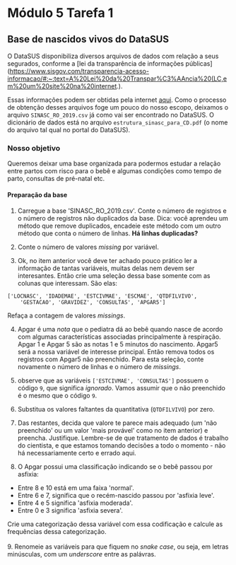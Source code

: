 # Módulo 5 Tarefa 1
## Base de nascidos vivos do DataSUS
O DataSUS disponibiliza diversos arquivos de dados com relação a seus segurados, conforme a [lei da transparência de informações públicas](https://www.sisgov.com/transparencia-acesso-informacao/#:~:text=A%20Lei%20da%20Transpar%C3%AAncia%20(LC,em%20um%20site%20na%20internet.). 

Essas informações podem ser obtidas pela internet [aqui](http://www2.datasus.gov.br/DATASUS/index.php?area=0901&item=1). Como o processo de obtenção desses arquivos foge um pouco do nosso escopo, deixamos o arquivo ```SINASC_RO_2019.csv``` já como vai ser encontrado no DataSUS. O dicionário de dados está no arquivo ```estrutura_sinasc_para_CD.pdf``` (o nome do arquivo tal qual no portal do DataSUS).

### Nosso objetivo
Queremos deixar uma base organizada para podermos estudar a relação entre partos com risco para o bebê e algumas condições como tempo de parto, consultas de pré-natal etc.

#### Preparação da base
1. Carregue a base 'SINASC_RO_2019.csv'. Conte o número de registros e o número de registros não duplicados da base. Dica: você aprendeu um método que remove duplicados, encadeie este método com um outro método que conta o número de linhas. **Há linhas duplicadas?**  

2. Conte o número de valores *missing* por variável.  

3. Ok, no item anterior você deve ter achado pouco prático ler a informação de tantas variáveis, muitas delas nem devem ser interesantes. Então crie uma seleção dessa base somente com as colunas que interessam. São elas:
``` 
['LOCNASC', 'IDADEMAE', 'ESTCIVMAE', 'ESCMAE', 'QTDFILVIVO', 
    'GESTACAO', 'GRAVIDEZ', 'CONSULTAS', 'APGAR5'] 
```
Refaça a contagem de valores *missings*.  

4. Apgar é uma *nota* que o pediatra dá ao bebê quando nasce de acordo com algumas características associadas principalmente à respiração. Apgar 1 e Apgar 5 são as notas 1 e 5 minutos do nascimento. Apgar5 será a nossa variável de interesse principal. Então remova todos os registros com Apgar5 não preenchido. Para esta seleção, conte novamente o número de linhas e o número de *missings*.  

5. observe que as variáveis ```['ESTCIVMAE', 'CONSULTAS']``` possuem o código ```9```, que significa *ignorado*. Vamos assumir que o não preenchido é o mesmo que o código ```9```.<br>
6. Substitua os valores faltantes da quantitativa (```QTDFILVIVO```) por zero.  
7. Das restantes, decida que valore te parece mais adequado (um 'não preenchido' ou um valor 'mais provável' como no item anterior) e preencha. Justifique. Lembre-se de que tratamento de dados é trabalho do cientista, e que estamos tomando decisões a todo o momento - não há necessariamente certo e errado aqui.  
8. O Apgar possui uma classificação indicando se o bebê passou por asfixia:
- Entre 8 e 10 está em uma faixa 'normal'. 
- Entre 6 e 7, significa que o recém-nascido passou por 'asfixia leve'. 
- Entre 4 e 5 significa 'asfixia moderada'.
- Entre 0 e 3 significa 'asfixia severa'.  

Crie uma categorização dessa variável com essa codificação e calcule as frequências dessa categorização.  
<br>
9. Renomeie as variáveis para que fiquem no *snake case*, ou seja, em letras minúsculas, com um *underscore* entre as palávras.
